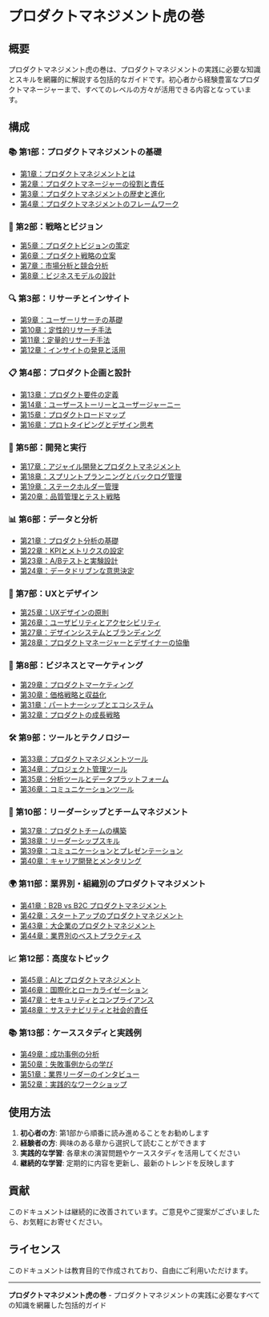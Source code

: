 # プロダクトマネジメント虎の巻

## 概要

プロダクトマネジメント虎の巻は、プロダクトマネジメントの実践に必要な知識とスキルを網羅的に解説する包括的なガイドです。初心者から経験豊富なプロダクトマネージャーまで、すべてのレベルの方々が活用できる内容となっています。

## 構成

### 📚 第1部：プロダクトマネジメントの基礎
- [第1章：プロダクトマネジメントとは](./01-fundamentals/01-what-is-product-management.md)
- [第2章：プロダクトマネージャーの役割と責任](./01-fundamentals/02-role-and-responsibilities.md)
- [第3章：プロダクトマネジメントの歴史と進化](./01-fundamentals/03-history-and-evolution.md)
- [第4章：プロダクトマネジメントのフレームワーク](./01-fundamentals/04-frameworks.md)

### 🎯 第2部：戦略とビジョン
- [第5章：プロダクトビジョンの策定](./02-strategy/05-product-vision.md)
- [第6章：プロダクト戦略の立案](./02-strategy/06-product-strategy.md)
- [第7章：市場分析と競合分析](./02-strategy/07-market-and-competitive-analysis.md)
- [第8章：ビジネスモデルの設計](./02-strategy/08-business-model-design.md)

### 🔍 第3部：リサーチとインサイト
- [第9章：ユーザーリサーチの基礎](./03-research/09-user-research-basics.md)
- [第10章：定性的リサーチ手法](./03-research/10-qualitative-research.md)
- [第11章：定量的リサーチ手法](./03-research/11-quantitative-research.md)
- [第12章：インサイトの発見と活用](./03-research/12-insights-discovery.md)

### 📋 第4部：プロダクト企画と設計
- [第13章：プロダクト要件の定義](./04-planning/13-product-requirements.md)
- [第14章：ユーザーストーリーとユーザージャーニー](./04-planning/14-user-stories-and-journeys.md)
- [第15章：プロダクトロードマップ](./04-planning/15-product-roadmap.md)
- [第16章：プロトタイピングとデザイン思考](./04-planning/16-prototyping-and-design-thinking.md)

### 🚀 第5部：開発と実行
- [第17章：アジャイル開発とプロダクトマネジメント](./05-execution/17-agile-and-product-management.md)
- [第18章：スプリントプランニングとバックログ管理](./05-execution/18-sprint-planning-and-backlog.md)
- [第19章：ステークホルダー管理](./05-execution/19-stakeholder-management.md)
- [第20章：品質管理とテスト戦略](./05-execution/20-quality-management.md)

### 📊 第6部：データと分析
- [第21章：プロダクト分析の基礎](./06-analytics/21-product-analytics-basics.md)
- [第22章：KPIとメトリクスの設定](./06-analytics/22-kpis-and-metrics.md)
- [第23章：A/Bテストと実験設計](./06-analytics/23-ab-testing.md)
- [第24章：データドリブンな意思決定](./06-analytics/24-data-driven-decision-making.md)

### 🎨 第7部：UXとデザイン
- [第25章：UXデザインの原則](./07-ux-design/25-ux-design-principles.md)
- [第26章：ユーザビリティとアクセシビリティ](./07-ux-design/26-usability-and-accessibility.md)
- [第27章：デザインシステムとブランディング](./07-ux-design/27-design-systems.md)
- [第28章：プロダクトマネージャーとデザイナーの協働](./07-ux-design/28-pm-designer-collaboration.md)

### 💼 第8部：ビジネスとマーケティング
- [第29章：プロダクトマーケティング](./08-business/29-product-marketing.md)
- [第30章：価格戦略と収益化](./08-business/30-pricing-and-monetization.md)
- [第31章：パートナーシップとエコシステム](./08-business/31-partnerships-and-ecosystem.md)
- [第32章：プロダクトの成長戦略](./08-business/32-growth-strategy.md)

### 🛠️ 第9部：ツールとテクノロジー
- [第33章：プロダクトマネジメントツール](./09-tools/33-product-management-tools.md)
- [第34章：プロジェクト管理ツール](./09-tools/34-project-management-tools.md)
- [第35章：分析ツールとデータプラットフォーム](./09-tools/35-analytics-tools.md)
- [第36章：コミュニケーションツール](./09-tools/36-communication-tools.md)

### 👥 第10部：リーダーシップとチームマネジメント
- [第37章：プロダクトチームの構築](./10-leadership/37-building-product-teams.md)
- [第38章：リーダーシップスキル](./10-leadership/38-leadership-skills.md)
- [第39章：コミュニケーションとプレゼンテーション](./10-leadership/39-communication-and-presentation.md)
- [第40章：キャリア開発とメンタリング](./10-leadership/40-career-development.md)

### 🌍 第11部：業界別・組織別のプロダクトマネジメント
- [第41章：B2B vs B2C プロダクトマネジメント](./11-industry/41-b2b-vs-b2c.md)
- [第42章：スタートアップのプロダクトマネジメント](./11-industry/42-startup-product-management.md)
- [第43章：大企業のプロダクトマネジメント](./11-industry/43-enterprise-product-management.md)
- [第44章：業界別のベストプラクティス](./11-industry/44-industry-best-practices.md)

### 📈 第12部：高度なトピック
- [第45章：AIとプロダクトマネジメント](./12-advanced/45-ai-and-product-management.md)
- [第46章：国際化とローカライゼーション](./12-advanced/46-internationalization.md)
- [第47章：セキュリティとコンプライアンス](./12-advanced/47-security-and-compliance.md)
- [第48章：サステナビリティと社会的責任](./12-advanced/48-sustainability.md)

### 📚 第13部：ケーススタディと実践例
- [第49章：成功事例の分析](./13-case-studies/49-success-stories.md)
- [第50章：失敗事例からの学び](./13-case-studies/50-learning-from-failures.md)
- [第51章：業界リーダーのインタビュー](./13-case-studies/51-industry-leader-interviews.md)
- [第52章：実践的なワークショップ](./13-case-studies/52-practical-workshops.md)

## 使用方法

1. **初心者の方**: 第1部から順番に読み進めることをお勧めします
2. **経験者の方**: 興味のある章から選択して読むことができます
3. **実践的な学習**: 各章末の演習問題やケーススタディを活用してください
4. **継続的な学習**: 定期的に内容を更新し、最新のトレンドを反映します

## 貢献

このドキュメントは継続的に改善されています。ご意見やご提案がございましたら、お気軽にお寄せください。

## ライセンス

このドキュメントは教育目的で作成されており、自由にご利用いただけます。

---

**プロダクトマネジメント虎の巻** - プロダクトマネジメントの実践に必要なすべての知識を網羅した包括的ガイド 